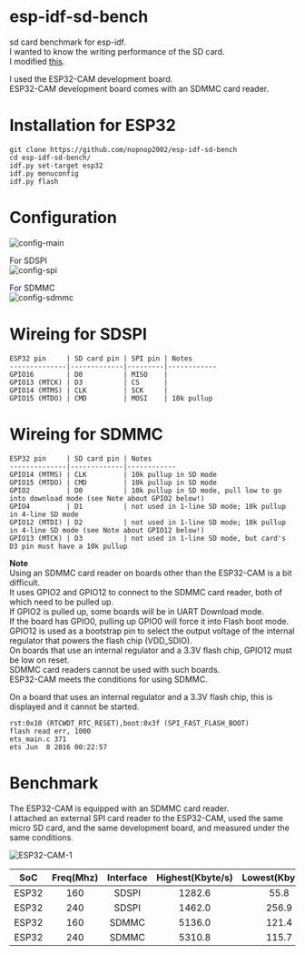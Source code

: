 # esp-idf-sd-bench
sd card benchmark for esp-idf.   
I wanted to know the writing performance of the SD card.   
I modified [this](https://github.com/kunsen-an/espidf_sd_card_write_test).   

I used the ESP32-CAM development board.   
ESP32-CAM development board comes with an SDMMC card reader.   

# Installation for ESP32
```
git clone https://github.com/nopnop2002/esp-idf-sd-bench
cd esp-idf-sd-bench/
idf.py set-target esp32
idf.py menuconfig
idf.py flash
```


# Configuration

![config-main](https://user-images.githubusercontent.com/6020549/127577532-f6522d74-224c-4b29-85ab-b7fd1ad58e7a.jpg)

For SDSPI   
![config-spi](https://user-images.githubusercontent.com/6020549/127577535-99519b3d-d662-4109-abe1-6b716265ec20.jpg)

For SDMMC   
![config-sdmmc](https://user-images.githubusercontent.com/6020549/127577538-60e06e7a-5909-490c-854d-7fe0b8d1482e.jpg)


# Wireing for SDSPI
```
ESP32 pin     | SD card pin | SPI pin | Notes
--------------|-------------|---------|------------
GPIO16        | D0          | MISO    |
GPIO13 (MTCK) | D3          | CS      | 
GPIO14 (MTMS) | CLK         | SCK     | 
GPIO15 (MTDO) | CMD         | MOSI    | 10k pullup 
```

# Wireing for SDMMC
```
ESP32 pin     | SD card pin | Notes
--------------|-------------|------------
GPIO14 (MTMS) | CLK         | 10k pullup in SD mode
GPIO15 (MTDO) | CMD         | 10k pullup in SD mode
GPIO2         | D0          | 10k pullup in SD mode, pull low to go into download mode (see Note about GPIO2 below!)
GPIO4         | D1          | not used in 1-line SD mode; 10k pullup in 4-line SD mode
GPIO12 (MTDI) | D2          | not used in 1-line SD mode; 10k pullup in 4-line SD mode (see Note about GPIO12 below!)
GPIO13 (MTCK) | D3          | not used in 1-line SD mode, but card's D3 pin must have a 10k pullup
```

__Note__   
Using an SDMMC card reader on boards other than the ESP32-CAM is a bit difficult.   
It uses GPIO2 and GPIO12 to connect to the SDMMC card reader, both of which need to be pulled up.   
If GPIO2 is pulled up, some boards will be in UART Download mode.   
If the board has GPIO0, pulling up GPIO0 will force it into Flash boot mode.   
GPIO12 is used as a bootstrap pin to select the output voltage of the internal regulator that powers the flash chip (VDD_SDIO).   
On boards that use an internal regulator and a 3.3V flash chip, GPIO12 must be low on reset.   
SDMMC card readers cannot be used with such boards.   
ESP32-CAM meets the conditions for using SDMMC.   

On a board that uses an internal regulator and a 3.3V flash chip, this is displayed and it cannot be started.
```
rst:0x10 (RTCWDT_RTC_RESET),boot:0x3f (SPI_FAST_FLASH_BOOT)
flash read err, 1000
ets_main.c 371
ets Jun  8 2016 00:22:57
```

# Benchmark
The ESP32-CAM is equipped with an SDMMC card reader.   
I attached an external SPI card reader to the ESP32-CAM, used the same micro SD card, and the same development board, and measured under the same conditions.   

![ESP32-CAM-1](https://user-images.githubusercontent.com/6020549/127579321-129422ee-8210-46a8-831a-71a2b28de89a.JPG)

|SoC|Freq(Mhz)|Interface|Highest(Kbyte/s)|Lowest(Kbyte/s)|
|:-:|:-:|:-:|:-:|:-:|
|ESP32|160|SDSPI|1282.6|55.8|
|ESP32|240|SDSPI|1462.0|256.9|
|ESP32|160|SDMMC|5136.0|121.4|
|ESP32|240|SDMMC|5310.8|115.7|
